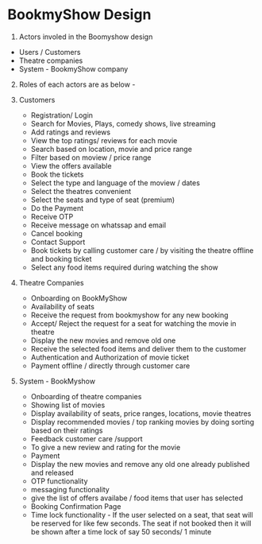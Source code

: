 
# BookmyShow Design 

1. Actors involed in the Boomyshow design

- Users / Customers
- Theatre companies
- System - BookmyShow company



2. Roles of each actors are as below -

  1. Customers
     - Registration/ Login
     - Search for Movies, Plays, comedy shows, live streaming
     - Add ratings and reviews
     - View the top ratings/ reviews for each movie
     - Search based on location, movie and price range
     - Filter based on moview / price range
     - View the offers available
     - Book the tickets
     - Select the type and language of the moview / dates
     - Select the theatres convenient
     - Select the seats and type of seat (premium)
     - Do the Payment
     -  Receive OTP
     -  Receive message on whatssap and email
     -  Cancel booking
     -  Contact Support
     -  Book tickets by calling customer care / by visiting the theatre offline and booking ticket
     -  Select any food items required during watching the show


2. Theatre Companies
   - Onboarding on BookMyShow
   - Availability of seats
   - Receive the request from bookmyshow for any new booking
   - Accept/ Reject the request for a seat for watching the movie in theatre
   - Display the new movies and remove old one
   - Receive the selected food items and deliver them to the customer
   - Authentication and Authorization of movie ticket
   - Payment offline / directly through customer care


3. System - BookMyshow
   - Onboarding of theatre companies
   - Showing list of movies
   - Display availability of seats, price ranges, locations, movie theatres
   - Display recommended movies / top ranking movies by doing sorting based on their ratings
   - Feedback customer care /support
   - To give a new review and rating for the movie
   - Payment
   - Display the new movies and remove any old one already published and released
   - OTP functionality
   - messaging functionality
   - give the list of offers availabe / food items that user has selected
   - Booking Confirmation Page
   - Time lock functionality - If the user selected on a seat, that seat will be reserved for like few seconds. The seat if not booked then it will be shown after a time lock of say 50 seconds/ 1 minute
